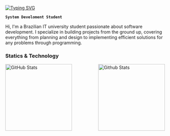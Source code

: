  <a href="https://git.io/typing-svg"><img src="https://readme-typing-svg.demolab.com?font=Cascadia+Code&weight=300&pause=1000&color=006AFF&vCenter=true&width=500&lines=Welcome!;My+name+is+Victor." alt="Typing SVG" /></a>

**`System Develoment Student`**
<p>
    <div>
Hi, I'm a Brazilian IT university student passionate about software development. I specialize in building projects from the ground up, covering everything from planning and design to implementing efficient solutions for any problems through programming.
    </div>
</p>


### Statics & Technology
<p>
<img align = "left"
    alt = "GitHub Stats"
    height = "210"
    style = "padding-right: 1px;"
    src = "https://github-readme-stats.vercel.app/api?username=VictorAugustoAI&show_icons=true&theme=transparent&include_all_commits=true"
/> 

<img align = "right"
     alt = "Github Stats"
    height = "210"
    style = "padding-right: 1px" 
    src = "https://github-readme-stats.vercel.app/api/top-langs/?username=VictorAugustoAI&theme=transparent"/>
</p>

